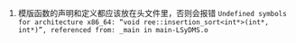 1. 模版函数的声明和定义都应该放在头文件里，否则会报错
`
Undefined symbols for architecture x86_64:
  “void ree::insertion_sort<int*>(int*, int*)”, referenced from:
        _main in main-LSyDMS.o
`

